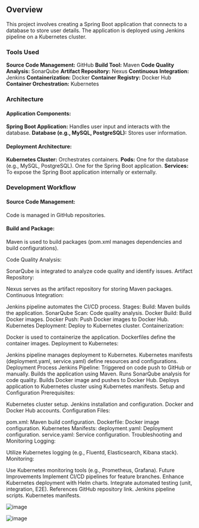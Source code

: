 ## Overview
This project involves creating a Spring Boot application that connects to a database to store user details. The application is deployed using Jenkins pipeline on a Kubernetes cluster.

### Tools Used
**Source Code Management:** GitHub
**Build Tool:** Maven
**Code Quality Analysis:** SonarQube
**Artifact Repository:** Nexus
**Continuous Integration:** Jenkins
**Containerization:** Docker
**Container Registry:** Docker Hub
**Container Orchestration:** Kubernetes

### Architecture

#### Application Components:
**Spring Boot Application:** Handles user input and interacts with the database.
**Database (e.g., MySQL, PostgreSQL):** Stores user information.

#### Deployment Architecture:

**Kubernetes Cluster:** Orchestrates containers.
**Pods:**
One for the database (e.g., MySQL, PostgreSQL).
One for the Spring Boot application.
**Services:**
To expose the Spring Boot application internally or externally.

### Development Workflow
#### Source Code Management:
Code is managed in GitHub repositories.

#### Build and Package:
Maven is used to build packages (pom.xml manages dependencies and build configurations).

Code Quality Analysis:

SonarQube is integrated to analyze code quality and identify issues.
Artifact Repository:

Nexus serves as the artifact repository for storing Maven packages.
Continuous Integration:

Jenkins pipeline automates the CI/CD process.
Stages:
Build: Maven builds the application.
SonarQube Scan: Code quality analysis.
Docker Build: Build Docker images.
Docker Push: Push Docker images to Docker Hub.
Kubernetes Deployment: Deploy to Kubernetes cluster.
Containerization:

Docker is used to containerize the application.
Dockerfiles define the container images.
Deployment to Kubernetes:

Jenkins pipeline manages deployment to Kubernetes.
Kubernetes manifests (deployment.yaml, service.yaml) define resources and configurations.
Deployment Process
Jenkins Pipeline:
Triggered on code push to GitHub or manually.
Builds the application using Maven.
Runs SonarQube analysis for code quality.
Builds Docker image and pushes to Docker Hub.
Deploys application to Kubernetes cluster using Kubernetes manifests.
Setup and Configuration
Prerequisites:

Kubernetes cluster setup.
Jenkins installation and configuration.
Docker and Docker Hub accounts.
Configuration Files:

pom.xml: Maven build configuration.
Dockerfile: Docker image configuration.
Kubernetes Manifests:
deployment.yaml: Deployment configuration.
service.yaml: Service configuration.
Troubleshooting and Monitoring
Logging:

Utilize Kubernetes logging (e.g., Fluentd, Elasticsearch, Kibana stack).
Monitoring:

Use Kubernetes monitoring tools (e.g., Prometheus, Grafana).
Future Improvements
Implement CI/CD pipelines for feature branches.
Enhance Kubernetes deployment with Helm charts.
Integrate automated testing (unit, integration, E2E).
References
GitHub repository link.
Jenkins pipeline scripts.
Kubernetes manifests.


![image](https://github.com/Loki-1/SpringBootApp/assets/134843197/c52a215d-0ca5-4a0d-9216-61708cf944a3)

![image](https://github.com/Loki-1/SpringBootApp/assets/134843197/336fd659-b823-4141-86e0-cc6645a3ca22)

